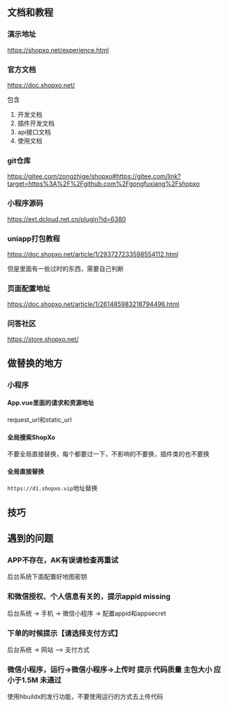 ## 文档和教程

### 演示地址

<https://shopxo.net/experience.html>

### 官方文档

<https://doc.shopxo.net/>

包含

1. 开发文档
2. 插件开发文档
3. api接口文档
4. 使用文档

### git仓库

<https://gitee.com/zongzhige/shopxo#https://gitee.com/link?target=https%3A%2F%2Fgithub.com%2Fgongfuxiang%2Fshopxo>

### 小程序源码

<https://ext.dcloud.net.cn/plugin?id=6380>

### uniapp打包教程

<https://doc.shopxo.net/article/1/293727233598554112.html>

但是里面有一些过时的东西，需要自己判断

### 页面配置地址

<https://doc.shopxo.net/article/1/261485983218794496.html>

### 问答社区

<https://store.shopxo.net/>

## 做替换的地方

### 小程序

#### App.vue里面的请求和资源地址

request_url和static_url

#### 全局搜索ShopXo

不要全局直接替换，每个都要过一下，不影响的不要换，插件类的也不要换

#### 全局直接替换

`https://d1.shopxo.vip`地址替换

## 技巧

## 遇到的问题

### APP不存在，AK有误请检查再重试

后台系统下面配置好地图密钥

### 和微信授权、个人信息有关的，提示appid missing

后台系统 -> 手机 -> 微信小程序 -> 配置appid和appsecret

### 下单的时候提示【请选择支付方式】

后台系统 -> 网站 —> 支付方式

### 微信小程序，运行->微信小程序->上传时 提示 代码质量 主包大小 应小于1.5M 未通过

使用hbuildx的发行功能，不要使用运行的方式去上传代码

### 